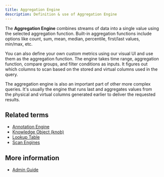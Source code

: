```yaml
---
title: Aggregation Engine 
description: Definition & use of Aggregation Engine 
---
```

The **Aggregation Engine** combines streams of data into a single value using the selected aggregation function. Built-in aggregation functions include options like count, sum, mean, median, percentile, first/last values, min/max, etc.

You can also define your own custom metrics using our visual UI and use them as the aggregation function. The engine takes time range, aggregation function, compare groups, and filter conditions as inputs. It figures out which columns to scan based on the stored and virtual columns used in the query.

The aggregation engine is also an important part of other more complex queries. It's usually the engine that runs last and aggregates values from the physical and virtual columns generated earlier to deliver the requested results.

## Related terms

- [Annotation Engine](../annotation-engine)
- [Knowledge Object (knob)](../knowledge-object-knob)
- [Lookup Table](../lookup-table)
- [Scan Engines](../scan-engines)

## More information

- [Admin Guide](https://behavure.ai/docs/wiki/spaces/SGV/pages/2139261269/Admin+Guides+v5)